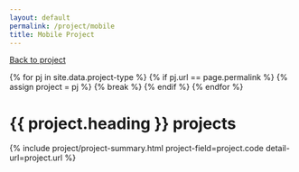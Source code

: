 ```yaml
---
layout: default
permalink: /project/mobile
title: Mobile Project
---
```


[Back to project](/project)

{% for pj in site.data.project-type %}
{% if pj.url == page.permalink %}
  {% assign project = pj %}
  {% break %}
{% endif %}
{% endfor %}

# {{ project.heading }} projects
{% include project/project-summary.html project-field=project.code detail-url=project.url %}
